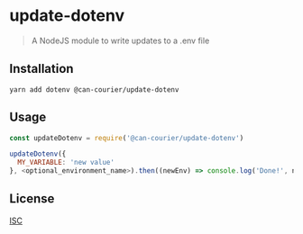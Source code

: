# update-dotenv

> A NodeJS module to write updates to a .env file

## Installation

```
yarn add dotenv @can-courier/update-dotenv
```

## Usage

```js
const updateDotenv = require('@can-courier/update-dotenv')

updateDotenv({
  MY_VARIABLE: 'new value'
}, <optional_environment_name>).then((newEnv) => console.log('Done!', newEnv))
```

## License

[ISC](LICENSE)

